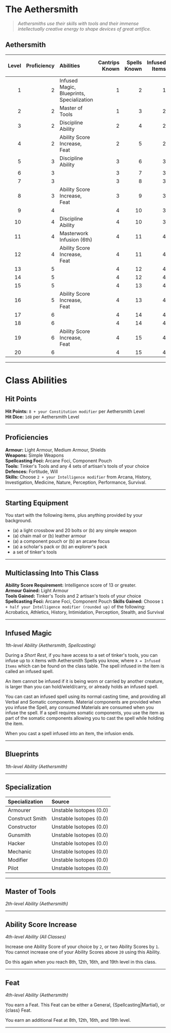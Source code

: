# The Aethersmith

> *Aethersmiths use their skills with tools and their immense intellectually creative energy to shape devices of great artifice.*

## Aethersmith

| Level | Proficiency | Abilities                                 | Cantrips Known | Spells Known | Infused Items | Max Spell Level |
| ----: | ----------: | :---------------------------------------- | -------------: | -----------: | ------------: | --------------: |
|     1 |           2 | Infused Magic, Blueprints, Specialization |              1 |            2 |             1 |               1 |
|     2 |           2 | Master of Tools                           |              1 |            3 |             2 |               1 |
|     3 |           2 | Discipline Ability                        |              2 |            4 |             2 |               2 |
|     4 |           2 | Ability Score Increase, Feat              |              2 |            5 |             2 |               2 |
|     5 |           3 | Discipline Ability                        |              3 |            6 |             3 |               3 |
|     6 |           3 |                                           |              3 |            7 |             3 |               3 |
|     7 |           3 |                                           |              3 |            8 |             3 |               4 |
|     8 |           3 | Ability Score Increase, Feat              |              3 |            9 |             3 |               4 |
|     9 |           4 |                                           |              4 |           10 |             3 |               5 |
|    10 |           4 | Discipline Ability                        |              4 |           10 |             3 |               5 |
|    11 |           4 | Masterwork Infusion (6th)                 |              4 |           11 |             4 |               5 |
|    12 |           4 | Ability Score Increase, Feat              |              4 |           11 |             4 |               5 |
|    13 |           5 |                                           |              4 |           12 |             4 |               5 |
|    14 |           5 |                                           |              4 |           12 |             4 |               5 |
|    15 |           5 |                                           |              4 |           13 |             4 |               5 |
|    16 |           5 | Ability Score Increase, Feat              |              4 |           13 |             4 |               5 |
|    17 |           6 |                                           |              4 |           14 |             4 |               5 |
|    18 |           6 |                                           |              4 |           14 |             4 |               5 |
|    19 |           6 | Ability Score Increase, Feat              |              4 |           15 |             4 |               5 |
|    20 |           6 |                                           |              4 |           15 |             4 |               5 |

---

# Class Abilities

## Hit Points

**Hit Points:** `8 + your Constitution modifier` per Aethersmith Level  
**Hit Dice:** `1d8` per Aethersmith Level  

---

## Proficiencies

**Armour:** Light Armour, Medium Armour, Shields  
**Weapons:** Simple Weapons  
**Spellcasting Foci:** Arcane Foci, Component Pouch  
**Tools:** Tinker's Tools and any 4 sets of artisan's tools of your choice  
**Defences:** Fortitude, Will  
**Skills:** Choose `2 + your Intelligence modifier` from Arcana, History, Investigation, Medicine, Nature, Perception, Performance, Survival.

---

## Starting Equipment

You start with the following items, plus anything provided by your background.

* (a) a light crossbow and 20 bolts or (b) any simple weapon
* (a) chain mail or (b) leather armour
* (a) a component pouch or (b) an arcane focus
* (a) a scholar's pack or (b) an explorer's pack
* a set of tinker's tools

---

## Multiclassing Into This Class

**Ability Score Requirement:** Intelligence score of 13 or greater.  
**Armour Gained:** Light Armour  
**Tools Gained:** Tinker's Tools and 2 artisan's tools of your choice  
**Spellcasting Foci:** Arcane Foci, Component Pouch
**Skills Gained:** Choose `1 + half your Intelligence modifier (rounded up)` of the following: Acrobatics, Athletics, History, Intimidation, Perception, Stealth, and Survival  

---

## Infused Magic
*1th-level Ability (Aethersmith, Spellcasting)*  

During a *Short Rest*, if you have access to a set of tinker's tools, you can infuse up to `X` items with Aethersmith Spells you know, where `X = Infused Items` which can be found on the class table. The spell infused in the item is called an infused spell.

An item cannot be infused if it is being worn or carried by another creature, is larger than you can hold/wield/carry, or already holds an infused spell.

You can cast an infused spell using its normal casting time, and providing all Verbal and Somatic components. Material components are provided when you infuse the Spell, any consumed Materials are consumed when you infuse the spell. If a spell requires somatic components, you use the item as part of the somatic components allowing you to cast the spell while holding the item.

When you cast a spell infused into an item, the infusion ends.

---

## Blueprints
*1th-level Ability (Aethersmith)*  
<!--

Blueprints Known: `5 + your aethersmith level`
Blueprints Prepared: `your Intelligence modifier + your aethersmith level` (minimum of one)

-->

---

## Specialization

| Specialization  | Source                  |
| :-------------- | :---------------------- |
| Armourer        | Unstable Isotopes (0.0) |
| Construct Smith | Unstable Isotopes (0.0) |
| Constructor     | Unstable Isotopes (0.0) |
| Gunsmith        | Unstable Isotopes (0.0) |
| Hacker          | Unstable Isotopes (0.0) |
| Mechanic        | Unstable Isotopes (0.0) |
| Modifier        | Unstable Isotopes (0.0) |
| Pilot           | Unstable Isotopes (0.0) |

---

## Master of Tools
*2th-level Ability (Aethersmith)*  
<!-- 2nd level, 2 Expertise in artisan's tools. Int mod half proficiencies (round down). -->

---

## Ability Score Increase
*4th-level Ability (All Classes)*

Increase one Ability Score of your choice by `2`, or two Ability Scores by `1`. You cannot increase one of your Ability Scores above `20` using this Ability.

Do this again when you reach 8th, 12th, 16th, and 19th level in this class.

---

## Feat
*4th-level Ability (Aethersmith)*

You earn a Feat. This Feat can be either a General, {Spellcasting|Martial}, or {class} Feat.

You earn an additional Feat at 8th, 12th, 16th, and 19th level.

---
